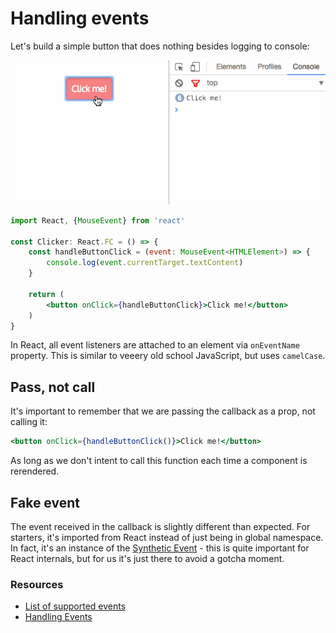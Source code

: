 # Handling events

Let's build a simple button that does nothing besides logging to console:

![clicker](../.gitbook/assets/clicker.gif)

```jsx
import React, {MouseEvent} from 'react'

const Clicker: React.FC = () => {
    const handleButtonClick = (event: MouseEvent<HTMLElement>) => {
        console.log(event.currentTarget.textContent)
    }

    return (
        <button onClick={handleButtonClick}>Click me!</button>
    )
}
```

In React, all event listeners are attached to an element via `onEventName` property. This is similar to veeery old school JavaScript, but uses `camelCase`.

## Pass, not call

It's important to remember that we are passing the callback as a prop, not calling it:

```jsx
<button onClick={handleButtonClick()}>Click me!</button>
```

As long as we don't intent to call this function each time a component is rerendered.

## Fake event

The event received in the callback is slightly different than expected. For starters, it's imported from React instead of just being in global namespace. In fact, it's an instance of the [Synthetic Event](https://reactjs.org/docs/events.html#overview) - this is quite important for React internals, but for us it's just there to avoid a gotcha moment.

### Resources

* [List of supported events](https://reactjs.org/docs/events.html#supported-events)
* [Handling Events](https://reactjs.org/docs/handling-events.html)


